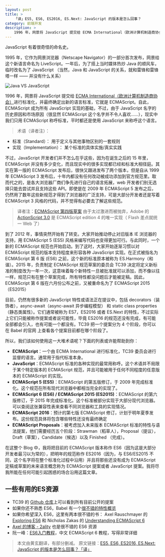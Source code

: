 ```yaml
---
layout: post
title: >
    「译」ES5, ES6, ES2016, ES.Next: JavaScript 的版本是怎么回事？
category: 前端开发
description: >
    1996 年，网景将 JavaScript 提交给 ECMA International（欧洲计算机制造商协会）进行标准化，并最终确定出新的语言标准，它就是 ECMAScript。
---
```


JavaScript 有着很奇怪的命名史。

1995 年，它作为网景浏览器（Netscape Navigator）的一部分首次发布，网景给这个新语言命名为 LiveScript。一年后，为了搭上当时媒体热炒 Java 的顺风车，临时改名为了 JavaScript （当然，Java 和 JavaScript 的关系，就和雷锋和雷锋塔一样 —— 并没有什么关系）

![Java VS JavaScript](http://huangxuan.me/img/in-post/post-js-version/javascript-java.jpg)

1996 年，网景将 JavaScript 提交给 [ECMA International（欧洲计算机制造商协会）](http://www.ecma-international.org/)进行标准化，并最终确定出新的语言标准，它就是 ECMAScript。自此，ECMAScript 成为所有 JavaScript 实现的基础，不过，由于 JavaScript 名字的历史原因和市场原因（很显然 ECMAScript 这个名字并不令人喜欢……），现实中我们只用 ECMAScript 称呼标准，平时都还是使用 JavaScript 来称呼这个语言。

> 术语（译者注）：
- 标准（Standard）： 用于定义与其他事物区别的一套规则
- 实现（Implementation）： 某个标准的具体实施/真实实践

不过，JavaScript 开发者们并不怎么在乎这些，因为在诞生之后的 15 年里，ECMAScript 并没有多少变化，而且现实中的很多实现都已经和标准大相径庭。其实在第一版的 ECMAScript 发布后，很快又跟进发布了两个版本，但是自从 1999 年 ECMAScript 3 发布后，十年内都没有任何改动被成功添加到官方规范里。取而代之的，是各大浏览器厂商们争先进行自己的语言拓展，web 开发者们别无选择只能去尝试并且支持这些 API。即使是在 2009 年 ECMAScript 5 发布之后，仍然用了数年这些新规范才得到了浏览器的广泛支持，可是大部分开发者还是写着 ECMAScript 3 风格的代码，并不觉得有必要去了解这些规范。

> 译者注：[ECMAScript 第四版草案](https://en.wikipedia.org/wiki/ECMAScript#4th_Edition_.28abandoned.29) 由于太过激进而被抛弃，Adobe 的 [ActionScript 3.0](https://en.wikipedia.org/wiki/ActionScript) 是 ECMAScript edition 4 的唯一实现（ Flash 差点就统一 Web 了）

到了 2012 年，事情突然开始有了转变。大家开始推动停止对旧版本 IE 浏览器的支持，用 ECMAScript 5 (ES5) 风格来编写代码也变得更加可行。与此同时，一个新的 ECMAScript 规范也开始启动。到了这时，大家开始逐渐习惯以对 ECMAScript 规范的版本支持程度来形容各种 JavaScript 实现。在正式被指名为 ECMAScript 第 6 版 (ES6) 之前，这个新的标准原本被称为 ES.Harmony（和谐）。2015 年，负责制定 ECMAScript 规范草案的委员会 TC39 决定将定义新标准的制度改为一年一次，这意味着每个新特性一旦被批准就可以添加，而不像以往一样，规范只有在整个草案完成，所有特性都没问题后才能被定稿。因此，ECMAScript 第 6 版在六月份公布之前，又被重命名为了 ECMAScript 2015（ES2015）

目前，仍然有很多新的 JavaScript 特性或语法正在提议中，包括 decorators（装饰者），async-await（async-await 异步编程模型） 和 static class properties（静态类属性）。它们通常被称为 ES7，ES2016 或者 ES.Next 的特性，不过实际上它们只能被称作提案或者说可能性，毕竟 ES2016 的规范还没有完成，有可能全部都会引入，也有可能一个都没有。TC39 把一个提案分为 4 个阶段，你可以在 Babel 的官网 上查看各个提案目前都在哪个阶段了。

所以，我们该如何使用这一大堆术语呢？下面的列表或许能帮助到你：

- **ECMAScript**：一个由 ECMA International 进行标准化，TC39 委员会进行监督的语言。通常用于指代标准本身。
- **JavaScript**：ECMAScript 标准的各种实现的最常用称呼。这个术语并不局限于某个特定版本的 ECMAScript 规范，并且可能被用于任何不同程度的任意版本的 ECMAScript 的实现。
- **ECMAScript 5 (ES5)**：ECMAScript 的第五版修订，于 2009 年完成标准化。这个规范在所有现代浏览器中都相当完全的实现了。
- **ECMAScript 6 (ES6) / ECMAScript 2015 (ES2015)**：ECMAScript 的第六版修订，于 2015 年完成标准化。这个标准被部分实现于大部分现代浏览器。可以查阅这张兼容性表来查看不同浏览器和工具的实现情况。
- **ECMAScript 2016**：预计的第七版 ECMAScript 修订，计划于明年夏季发布。这份规范具体将包含哪些特性还没有最终确定
- **ECMAScript Proposals**：被考虑加入未来版本 ECMAScript 标准的特性与语法提案，他们需要经历五个阶段：Strawman（稻草人），Proposal（提议），Draft（草案），Candidate（候选）以及 Finished （完成）。

在这整个 Blog 中，我将把目前的 ECMAScript 版本称作 ES6（因为这是大部分开发者最习以为常的），把明年的规范称作 ES2016（因为，与 ES6/ES2015 不同，这个名字将在整个标准化过程中沿用）并且将那些还没有成为 ECMAScript 定稿或草案的未来语言概念称为 ECMAScript 提案或者 JavaScript 提案。我将尽我所能在任何可能引起困惑的场合沿用这篇文章。

## 一些有用的ES资源
- TC39 的 [Github 仓库](https://github.com/tc39/ecma262)上可以看到所有目前公开的提案
- 如果你还不熟悉 ES6，Babel 有一个[很不错的特性概览](https://babeljs.io/docs/learn-es2015/)
- 如果你希望深入 ES6，这里有两本很不错的书： Axel Rauschmayer 的 [Exploring ES6](http://exploringjs.com/) 和 Nicholas Zakas 的 [Understanding ECMAScript 6](https://leanpub.com/understandinges6)
- [Axel 的博客 - 2ality](http://www.2ality.com/) 也是很不错的 ES6 资源
- 阮一峰：[ES6入门教程](http://es6.ruanyifeng.com)，中文 ECMAScript 6 教程，写得非常详细

> 本文由黄玄翻译，有部分删减。
> 原文链接：[ES5, ES6, ES2016, ES.Next: JavaScript 的版本是怎么回事？「译」](http://huangxuan.me/2015/09/22/js-version/)